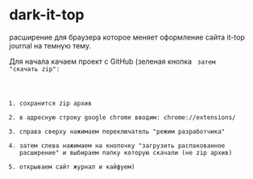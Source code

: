 # dark-it-top
расширение для браузера которое меняет оформление сайта it-top journal на темную тему.

Для начала качаем проект с GitHub (зеленая кнопка <Code> затем "скачать zip":
1. сохранится zip архив
2. в адресную строку google chrome вводим: chrome://extensions/
3. справа сверху нажимаем переключатель "режим разработчика"
4. затем слева нажимаем на кнопочку "загрузить распакованное расширение" и выбираем папку которую скачали (не zip архив)
5. открываем сайт журнал и кайфуем)
